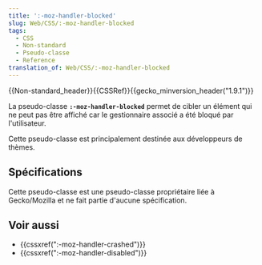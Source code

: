 ```yaml
---
title: ':-moz-handler-blocked'
slug: Web/CSS/:-moz-handler-blocked
tags:
  - CSS
  - Non-standard
  - Pseudo-classe
  - Reference
translation_of: Web/CSS/:-moz-handler-blocked
---
```

{{Non-standard_header}}{{CSSRef}}{{gecko_minversion_header("1.9.1")}}

La pseudo-classe **`:-moz-handler-blocked`** permet de cibler un élément qui ne peut pas être affiché car le gestionnaire associé a été bloqué par l'utilisateur.

Cette pseudo-classe est principalement destinée aux développeurs de thèmes.

## Spécifications

Cette pseudo-classe est une pseudo-classe propriétaire liée à Gecko/Mozilla et ne fait partie d'aucune spécification.

## Voir aussi

- {{cssxref(":-moz-handler-crashed")}}
- {{cssxref(":-moz-handler-disabled")}}
